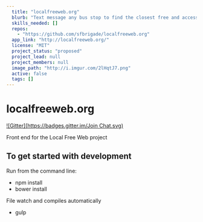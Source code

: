 ```yaml
---
  title: "localfreeweb.org"
  blurb: "Text message any bus stop to find the closest free and accessible computers with internet."
  skills_needed: []
  repos: 
    - "https://github.com/sfbrigade/localfreeweb.org"
  app_link: "http://localfreeweb.org/"
  license: "MIT"
  project_status: "proposed"
  project_lead: null
  project_members: null
  image_path: "http://i.imgur.com/2lHqtJ7.png"
  active: false
  tags: []
---
```

localfreeweb.org
================
[![Gitter](https://badges.gitter.im/Join Chat.svg)](https://gitter.im/sfbrigade/localfreeweb.org?utm_source=badge&utm_medium=badge&utm_campaign=pr-badge&utm_content=badge)

Front end for the Local Free Web project

## To get started with development
Run from the command line:
- npm install
- bower install

File watch and compiles automatically
- gulp
